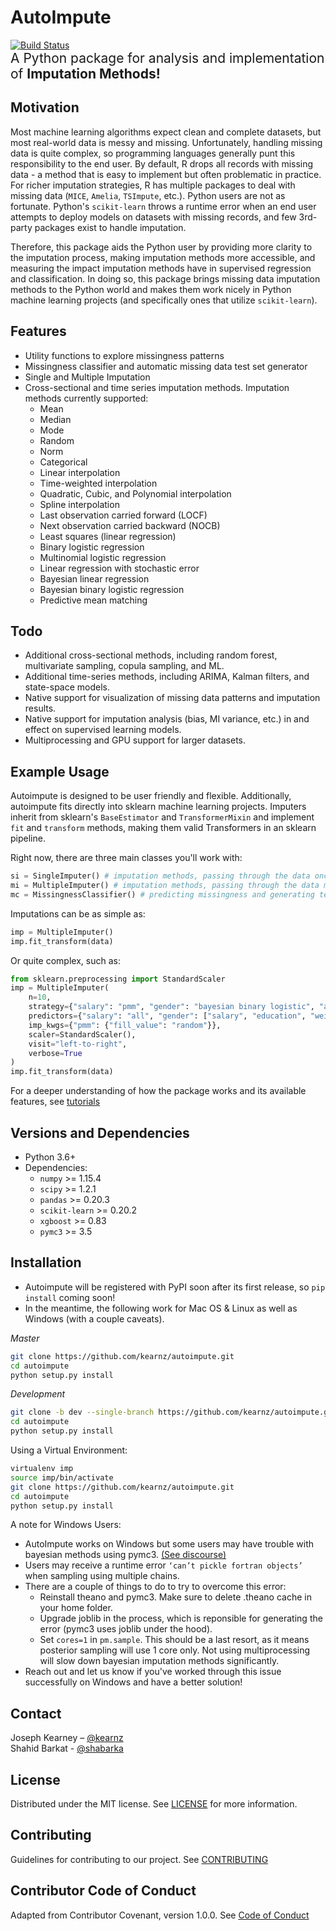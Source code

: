 # AutoImpute
[![Build Status](https://travis-ci.com/kearnz/autoimpute.svg?branch=master)](https://travis-ci.com/kearnz/autoimpute)  
<span style="font-size:1.5em;">A Python package for analysis and implementation of <b>Imputation Methods!</b></span>

## Motivation
Most machine learning algorithms expect clean and complete datasets, but most real-world data is messy and missing. Unfortunately, handling missing data is quite complex, so programming languages generally punt this responsibility to the end user. By default, R drops all records with missing data - a method that is easy to implement but often problematic in practice. For richer imputation strategies, R has multiple packages to deal with missing data (`MICE`, `Amelia`, `TSImpute`, etc.). Python users are not as fortunate. Python's `scikit-learn` throws a runtime error when an end user attempts to deploy models on datasets with missing records, and few 3rd-party packages exist to handle imputation.

Therefore, this package aids the Python user by providing more clarity to the imputation process, making imputation methods more accessible, and measuring the impact imputation methods have in supervised regression and classification. In doing so, this package brings missing data imputation methods to the Python world and makes them work nicely in Python machine learning projects (and specifically ones that utilize `scikit-learn`).

## Features
* Utility functions to explore missingness patterns
* Missingness classifier and automatic missing data test set generator
* Single and Multiple Imputation
* Cross-sectional and time series imputation methods. Imputation methods currently supported:
    - Mean
    - Median
    - Mode
    - Random
    - Norm
    - Categorical
    - Linear interpolation
    - Time-weighted interpolation
    - Quadratic, Cubic, and Polynomial interpolation
    - Spline interpolation
    - Last observation carried forward (LOCF)
    - Next observation carried backward (NOCB)
    - Least squares (linear regression)
    - Binary logistic regression
    - Multinomial logistic regression
    - Linear regression with stochastic error
    - Bayesian linear regression
    - Bayesian binary logistic regression
    - Predictive mean matching

## Todo
* Additional cross-sectional methods, including random forest, multivariate sampling, copula sampling, and ML.
* Additional time-series methods, including ARIMA, Kalman filters, and state-space models.
* Native support for visualization of missing data patterns and imputation results.
* Native support for imputation analysis (bias, MI variance, etc.) in and effect on supervised learning models.
* Multiprocessing and GPU support for larger datasets.

## Example Usage
Autoimpute is designed to be user friendly and flexible. Additionally, autoimpute fits directly into sklearn machine learning projects. Imputers inherit from sklearn's `BaseEstimator` and `TransformerMixin` and implement `fit` and `transform` methods, making them valid Transformers in an sklearn pipeline.

Right now, there are three main classes you'll work with:
```python
si = SingleImputer() # imputation methods, passing through the data once
mi = MultipleImputer() # imputation methods, passing through the data multiple times
mc = MissingnessClassifier() # predicting missingness and generating test sets for imputation analysis
```

Imputations can be as simple as:
```python
imp = MultipleImputer()
imp.fit_transform(data)
```

Or quite complex, such as:
```python
from sklearn.preprocessing import StandardScaler
imp = MultipleImputer(
    n=10,
    strategy={"salary": "pmm", "gender": "bayesian binary logistic", "age": "norm"},
    predictors={"salary": "all", "gender": ["salary", "education", "weight"]},
    imp_kwgs={"pmm": {"fill_value": "random"}},
    scaler=StandardScaler(),
    visit="left-to-right",
    verbose=True
)
imp.fit_transform(data)
```

For a deeper understanding of how the package works and its available features, see [tutorials](https://github.com/kearnz/autoimpute-tutorials/tree/master/tutorials)

## Versions and Dependencies
* Python 3.6+
* Dependencies:
    - `numpy` >= 1.15.4
    - `scipy` >= 1.2.1
    - `pandas` >= 0.20.3
    - `scikit-learn` >= 0.20.2
    - `xgboost` >= 0.83
    - `pymc3` >= 3.5

## Installation
* Autoimpute will be registered with PyPI soon after its first release, so `pip install` coming soon!
* In the meantime, the following work for Mac OS & Linux as well as Windows (with a couple caveats).

*Master*
```sh
git clone https://github.com/kearnz/autoimpute.git
cd autoimpute
python setup.py install
```

*Development*
```sh
git clone -b dev --single-branch https://github.com/kearnz/autoimpute.git
cd autoimpute
python setup.py install
```

Using a Virtual Environment:

```sh
virtualenv imp
source imp/bin/activate
git clone https://github.com/kearnz/autoimpute.git
cd autoimpute
python setup.py install
```

A note for Windows Users:
* AutoImpute works on Windows but some users may have trouble with bayesian methods using pymc3. [(See discourse)](https://discourse.pymc.io/t/an-error-message-about-cant-pickle-fortran-objects/1073)
* Users may receive a runtime error `‘can’t pickle fortran objects’` when sampling using multiple chains.
* There are a couple of things to do to try to overcome this error:
    - Reinstall theano and pymc3. Make sure to delete .theano cache in your home folder.
    - Upgrade joblib in the process, which is reponsible for generating the error (pymc3 uses joblib under the hood).
    - Set `cores=1` in `pm.sample`. This should be a last resort, as it means posterior sampling will use 1 core only. Not using multiprocessing will slow down bayesian imputation methods significantly.
* Reach out and let us know if you've worked through this issue successfully on Windows and have a better solution!

## Contact
Joseph Kearney – [@kearnz](https://github.com/kearnz)  
Shahid Barkat - [@shabarka](https://github.com/shabarka)

## License
Distributed under the MIT license. See [LICENSE](https://github.com/kearnz/autoimpute/blob/master/LICENSE) for more information.

## Contributing
Guidelines for contributing to our project. See [CONTRIBUTING](https://github.com/kearnz/autoimpute/blob/master/CONTRIBUTING.md)

## Contributor Code of Conduct
Adapted from Contributor Covenant, version 1.0.0. See [Code of Conduct](https://github.com/kearnz/autoimpute/blob/master/CODE_OF_CONDUCT.md)